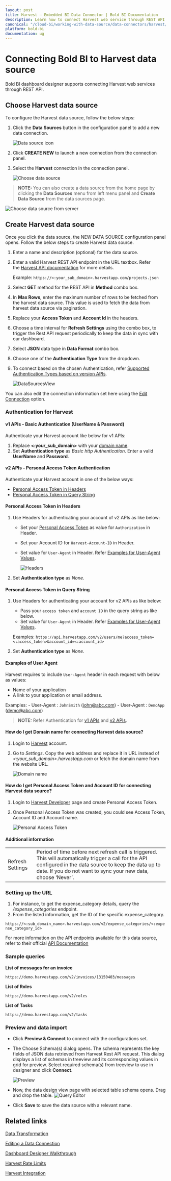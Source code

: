 ```yaml
---
layout: post
title: Harvest – Embedded BI Data Connector | Bold BI Documentation
description: Learn how to connect Harvest web service through REST API endpoint with Bold BI Embedded and create a data source.
canonical: "/cloud-bi/working-with-data-source/data-connectors/harvest/"
platform: bold-bi
documentation: ug
---
```


# Connecting Bold BI to Harvest data source
Bold BI dashboard designer supports connecting Harvest web services through REST API. 

## Choose Harvest data source
To configure the Harvest data source, follow the below steps:
1. Click the **Data Sources** button in the configuration panel to add a new data connection.

   ![Data source icon](/static/assets/embedded/working-with-datasource/data-connectors/images/common/DataSourcesIcon.png)

2. Click **CREATE NEW** to launch a new connection from the connection panel.
3. Select the **Harvest** connection in the connection panel.

   ![Choose data source](/static/assets/embedded/working-with-datasource/data-connectors/images/Harvest/ChooseDS.png)

> **NOTE:**  You can also create a data source from the home page by clicking the **Data Sources** menu from left menu panel and **Create Data Source** from the data sources page.

   ![Choose data source from server](/static/assets/embedded/working-with-datasource/data-connectors/images/Harvest/ChooseDS_Server.png)


## Create Harvest data source
Once you click the data source, the NEW DATA SOURCE configuration panel opens. Follow the below steps to create Harvest data source.
1. Enter a name and description (optional) for the data source.
2. Enter a valid Harvest REST API endpoint in the URL textbox. Refer the [Harvest API documentation](https://help.getharvest.com/api-v2/) for more details.

    Example: `https://<:your_sub_domain>.harvestapp.com/projects.json` 

3. Select **GET** method for the REST API in **Method** combo box.
4. In **Max Rows**, enter the maximum number of rows to be fetched from the harvest data source. This value is used to fetch the data from harvest data source via pagination.
5. Replace your **Access Token** and **Account Id** in the headers.
6. Choose a time interval for **Refresh Settings** using the combo box, to trigger the Rest API request periodically to keep the data in sync with our dashboard.  
7. Select **JSON** data type in **Data Format** combo box.
8. Choose one of the **Authentication Type** from the dropdown.
9. To connect based on the chosen Authentication, refer [Supported Authentication Types based on version APIs](/cloud-bi/working-with-data-source/data-connectors/harvest/#authentication-for-harvest).

    ![DataSourcesView](/static/assets/embedded/working-with-datasource/data-connectors/images/Harvest/DataSourcesView.png)
	
You can also edit the connection information set here using the [Edit Connection](/embedded-bi/working-with-data-source/editing-a-data-connection/) option.

### Authentication for Harvest 

#### v1 APIs - Basic Authentication (UserName & Password)
Authenticate your Harvest account like below for v1 APIs:
1. Replace **&lt;:your_sub_domain&gt;** with your [domain name](/embedded-bi/working-with-data-source/data-connectors/harvest/#how-do-i-get-domain-name-for-connecting-harvest-data-source?).
2. Set **Authentication type** as *Basic http Authentication*. Enter a valid **UserName** and **Password**.

#### v2 APIs - Personal Access Token Authentication
Authenticate your Harvest account in one of the below ways:
   - [Personal Access Token in Headers](/embedded-bi/working-with-data-source/data-connectors/harvest/#personal-access-token-in-headers)
   - [Personal Access Token in Query String](/embedded-bi/working-with-data-source/data-connectors/harvest/#personal-access-token-in-query-string)

#### Personal Access Token in Headers
1. Use Headers for authenticating your account of v2 APIs as like below:
   - Set your [Personal Access Token](/embedded-bi/working-with-data-source/data-connectors/harvest/#how-do-i-get-personal-access-token-and-account-id-for-connecting-harvest-data-source) as value for `Authorization` in Header.
   - Set your Account ID for  `Harvest-Account-ID` in Header.
   - Set value for `User-Agent` in Header. Refer [Examples for User-Agent Values](/embedded-bi/working-with-data-source/data-connectors/harvest/#examples-of-user-agent).

      ![Headers](/static/assets/embedded/working-with-datasource/data-connectors/images/Harvest/Headers.png)

2. Set **Authentication type** as *None*.

#### Personal Access Token in Query String
1. Use Headers for authenticating your account for v2 APIs as like below:
   - Pass your `access token` and `account ID` in the query string as like below. 
   - Set value for `User-Agent` in Header. Refer [Examples for User-Agent Values](/embedded-bi/working-with-data-source/data-connectors/harvest/#examples-of-user-agent).

    Examples: `https://api.harvestapp.com/v2/users/me?access_token=<:access_token>&account_id=<:account_id>`

2. Set **Authentication type** as *None*.

#### Examples of User Agent 
Harvest requires to include `User-Agent` header in each request with below as values:
   - Name of your application
   - A link to your application or email address.

   Examples:
      - User-Agent : `JohnSmith` (john@abc.com)
      - User-Agent : `DemoApp` (demo@abc.com)


> **NOTE:**  Refer Authentication for [v1 APIs](https://help.getharvest.com/api-v1/authentication/authentication/http-basic/) and [v2 APIs](https://help.getharvest.com/api-v2/authentication-api/authentication/authentication/).

#### How do I get Domain name for connecting Harvest data source?
1. Login to [Harvest](https://id.getharvest.com/harvest/sign_in) account. 
2. Go to *Settings*. Copy the web address and replace it in URL instead of *&lt;:your_sub_domain&gt;.harvestapp.com* or fetch the domain name from the website URL.

   ![Domain name](/static/assets/embedded/working-with-datasource/data-connectors/images/Harvest/DomainName.png)

#### How do I get Personal Access Token and Account ID for connecting Harvest data source?
1. Login to [Harvest Developer](https://id.getharvest.com/developers) page and create Personal Access Token.
2. Once Personal Access Token was created, you could see Access Token, Account ID and Account name.

   ![Personal Access Token](/static/assets/embedded/working-with-datasource/data-connectors/images/Harvest/PAT.png)

#### Additional information
<table width="600">
<tr>
<td>
Refresh Settings
</td>
<td>
Period of time before next refresh call is triggered. This will automatically trigger a call for the API configured in the data source to keep the data up to date. If you do not want to sync your new data, choose ‘Never’.
</td>
</tr>
</table>

### Setting up the URL

1. For instance, to get the expense_category details, query the <i>/expense_categories</i> endpoint.
2. From the listed information, get the ID of the specific expense_category.

  `https://<:sub_domain_name>.harvestapp.com/v2/expense_categories/<:expense_category_id>`

For more information on the API endpoints available for this data source, refer to their official [API Documentation](https://help.getharvest.com/api-v2/)

### Sample queries
**List of messages for an invoice**

`https://demo.harvestapp.com/v2/invoices/13150403/messages`

**List of Roles**

`https://demo.harvestapp.com/v2/roles`

**List of Tasks**

`https://demo.harvestapp.com/v2/tasks`

### Preview and data import
* Click **Preview & Connect** to connect with the configurations set.
* The Choose Schema(s) dialog opens. The schema represents the key fields of JSON data retrieved from Harvest Rest API request. This dialog displays a list of schemas in treeview and its corresponding values in grid for preview. Select required schema(s) from treeview to use in designer and click **Connect**.

   ![Preview](/static/assets/embedded/working-with-datasource/data-connectors/images/common/Preview.png)

* Now, the data design view page with selected table schema opens. Drag and drop the table.
   ![Query Editor](/static/assets/embedded/working-with-datasource/data-connectors/images/common/QueryEditor.png)

* Click **Save** to save the data source with a relevant name.

## Related links
[Data Transformation](/embedded-bi/working-with-data-source/transforming-data/joining-table/)

[Editing a Data Connection](/embedded-bi/working-with-data-source/editing-a-data-connection/)   

[Dashboard Designer Walkthrough](/embedded-bi/getting-started/quick-start/)

[Harvest Rate Limits](https://help.getharvest.com/api-v2/introduction/overview/general/#rate-limiting)

[Harvest Integration](https://www.boldbi.com/integrations/harvest?utm_source=syncfusion&utm_medium=documentation&utm_campaign=boldbiharvestintegration)

